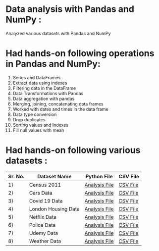 # Data analysis with Pandas and NumPy :
Analyzed various datasets with Pandas and NumPy


# Had hands-on following operations in Pandas and NumPy:
1) Series and DataFrames
2) Extract data using indexes
3) Filtering data in the DataFrame
4) Data Transformations with Pandas 
5) Data aggregation with pandas
6) Merging, joining, concatenating data frames
7) Worked with dates and times in the data frame
8) Data type conversion
9) Drop duplicates
10) Sorting values and Indexes
11) Fill null values with mean

# Had hands-on following various datasets :

|Sr. No.|Dataset Name|Python File|CSV File|
|-|-|-|-|
|1)| Census 2011 | [Analysis File](https://github.com/shubhammeshram01/Data-Analysis-with-Pandas-and-NumPy/blob/main/Census%202011%20Data%20Analysis.ipynb)|[CSV File](https://github.com/shubhammeshram01/Data-Analysis-with-Pandas-and-NumPy/blob/main/Census%202011.csv)|
|2)| Cars Data | [Analysis File](https://github.com/shubhammeshram01/Data-Analysis-with-Pandas-and-NumPy/blob/main/Car%20Data%20Analysis.ipynb)|[CSV File](https://github.com/shubhammeshram01/Data-Analysis-with-Pandas-and-NumPy/blob/main/Cars%20data.csv)|
|3)| Covid 19 Data | [Analysis File](https://github.com/shubhammeshram01/Data-Analysis-with-Pandas-and-NumPy/blob/main/Covid_19%20Data%20Analysis.ipynb)|[CSV File](https://github.com/shubhammeshram01/Data-Analysis-with-Pandas-and-NumPy/blob/main/Covid%2019%20data.csv)|
|4)| London Housing Data| [Analysis File](https://github.com/shubhammeshram01/Data-Analysis-with-Pandas-and-NumPy/blob/main/London%20Housing%20Analysis.ipynb)|[CSV File](https://github.com/shubhammeshram01/Data-Analysis-with-Pandas-and-NumPy/blob/main/London%20Housing%20data.csv)|
|5)| Netflix Data | [Analysis File]()|[CSV File](https://github.com/shubhammeshram01/Data-Analysis-with-Pandas-and-NumPy/blob/main/Netflix.csv)|
|6)| Police Data | [Analysis File](https://github.com/shubhammeshram01/Data-Analysis-with-Pandas-and-NumPy/blob/main/Police%20Data%20Analysis.ipynb)|[CSV File](https://github.com/shubhammeshram01/Data-Analysis-with-Pandas-and-NumPy/blob/main/Police%20data.csv)|
|7)| Udemy Data | [Analysis File](https://github.com/shubhammeshram01/Data-Analysis-with-Pandas-and-NumPy/blob/main/Udemy%20Data%20Analysis.ipynb)|[CSV File](https://github.com/shubhammeshram01/Data-Analysis-with-Pandas-and-NumPy/blob/main/Udemy.csv)|
|8)| Weather Data | [Analysis File](https://github.com/shubhammeshram01/Data-Analysis-with-Pandas-and-NumPy/blob/main/Weather%20Data%20Analysis.ipynb)|[CSV File](https://github.com/shubhammeshram01/Data-Analysis-with-Pandas-and-NumPy/blob/main/Weather%20Data.csv)|


